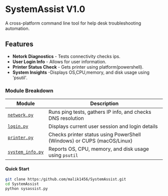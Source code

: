 # SystemAssist V1.0
A cross-platform command line tool for help desk troubleshooting automation.

## Features
- **Netork Diagnostics** - Tests connectivity checks ips.
- **User Login Info** - Allows for user information.
- **Printer Status Check** - Gets printer using platform(powershell).
- **System Insights** -Displays OS,CPU,memory, and disk usage using 'psutil'.

### Module Breakdown
| Module             | Description                                               |
|--------------------|-----------------------------------------------------------|
| [`network.py`](network.py)     | Runs ping tests, gathers IP info, and checks DNS resolution |
| [`login.py`](login.py)         | Displays current user session and login details          |
| [`printer.py`](printer.py)     | Checks printer status using PowerShell (Windows) or CUPS (macOS/Linux) |
| [`system_info.py`](system_info.py) | Reports OS, CPU, memory, and disk usage using `psutil`      |

#### Quick Start
```bash
git clone https:/github.com/malik1456/SystemAssist.git
cd SystemAssist
python sysassist.py
